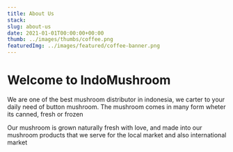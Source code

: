 ```yaml
---
title: About Us
stack: 
slug: about-us
date: 2021-01-01T00:00:00+00:00
thumb: ../images/thumbs/coffee.png
featuredImg: ../images/featured/coffee-banner.png 
---
```


# Welcome to **IndoMushroom**

We are one of the best mushroom distributor in indonesia, we carter to your daily need of button mushroom. The mushroom comes in many form wheter its canned, fresh or frozen

Our mushroom is grown naturally fresh with love, and made into our mushroom products that we serve for the local market and also international market

```